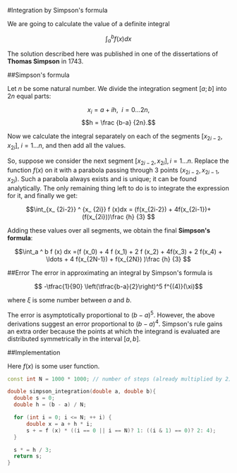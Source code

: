 <!--?title Simpson integration -->

#Integration by Simpson's formula

We are going to calculate the value of a definite integral

$$\int_a ^ b f (x) dx$$

The solution described here was published in one of the dissertations of **Thomas Simpson** in 1743.

##Simpson's formula

Let $n$ be some natural number. We divide the integration segment $[a; b]$ into $2n$ equal parts:

$$x_i = a + i h, ~~ i = 0 \ldots 2n,$$
$$h = \frac {b-a} {2n}.$$

Now we calculate the integral separately on each of the segments $[x_ {2i-2}, x_ {2i}]$, $i = 1 \ldots n$, and then add all the values.


So, suppose we consider the next segment $[x_ {2i-2}, x_ {2i}],  i = 1 \ldots n$. Replace the function $f(x)$ on it with a parabola passing through 3 points $(x_ {2i-2}, x_ {2i-1}, x_ {2i})$. Such a parabola always exists and is unique; it can be found analytically. The only remaining thing left to do is to integrate the expression for it, and finally we get:

$$\int_{x_ {2i-2}} ^ {x_ {2i}} f (x)dx = (f(x_{2i-2}) + 4f(x_{2i-1})+(f(x_{2i}))\frac {h} {3} $$

Adding these values over all segments, we obtain the final **Simpson's formula**:

$$\int_a ^ b f (x) dx =(f (x_0) + 4 f (x_1) + 2 f (x_2) + 4f(x_3) + 2 f(x_4) + \ldots + 4 f(x_{2N-1}) + f(x_{2N}) )\frac {h} {3} $$

##Error
The error in approximating an integral by Simpson's formula is

$$ -\tfrac{1}{90} \left(\tfrac{b-a}{2}\right)^5 f^{(4)}(\xi)$$

where $\xi$ is some number between $a$ and $b$.

The error is asymptotically proportional to $(b-a)^5$. However, the above derivations suggest an error proportional to $(b-a)^4$. Simpson's rule gains an extra order because the points at which the integrand is evaluated are distributed symmetrically in the interval $[a, b]$.

##Implementation

Here $f(x)$ is some user function.

```cpp
const int N = 1000 * 1000; // number of steps (already multiplied by 2)

double simpson_integration(double a, double b){
  double s = 0;
  double h = (b - a) / N;

  for (int i = 0; i <= N; ++ i) {
      double x = a + h * i;
      s + = f (x) * ((i == 0 || i == N)? 1: ((i & 1) == 0)? 2: 4);
  }

  s * = h / 3;
  return s;
}
```
